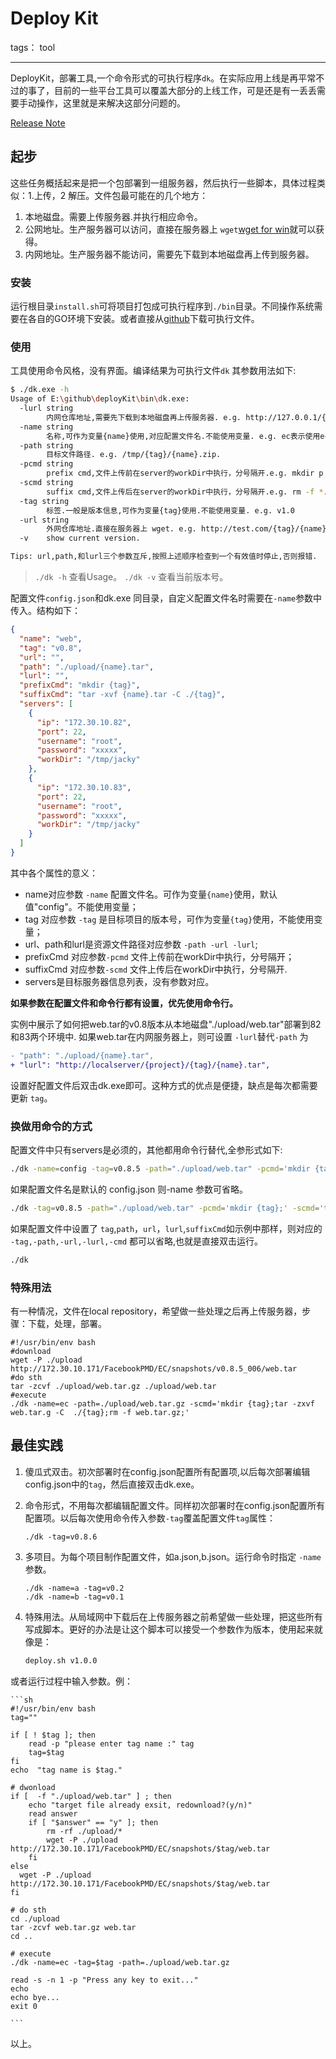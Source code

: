 # Deploy Kit 

tags： tool

---

DeployKit，部署工具,一个命令形式的可执行程序`dk`。在实际应用上线是再平常不过的事了，目前的一些平台工具可以覆盖大部分的上线工作，可是还是有一丢丢需要手动操作，这里就是来解决这部分问题的。

[Release Note][1]

## 起步
这些任务概括起来是把一个包部署到一组服务器，然后执行一些脚本，具体过程类似：1.上传，2 解压。文件包最可能在的几个地方：

1. 本地磁盘。需要上传服务器.并执行相应命令。
2. 公网地址。生产服务器可以访问，直接在服务器上 `wget`[wget for win][2]就可以获得。
3. 内网地址。生产服务器不能访问，需要先下载到本地磁盘再上传到服务器。

### 安装
运行根目录`install.sh`可将项目打包成可执行程序到`./bin`目录。不同操作系统需要在各自的GO环境下安装。或者直接从[github][3]下载可执行文件。

### 使用

工具使用命令风格，没有界面。编译结果为可执行文件`dk` 其参数用法如下:

```sh
$ ./dk.exe -h
Usage of E:\github\deployKit\bin\dk.exe:
  -lurl string
        内网仓库地址,需要先下载到本地磁盘再上传服务器. e.g. http://127.0.0.1/{tag}/{name}.zip.
  -name string
        名称,可作为变量{name}使用,对应配置文件名.不能使用变量. e.g. ec表示使用ec.json. (default "config")
  -path string
        目标文件路径. e.g. /tmp/{tag}/{name}.zip.
  -pcmd string
        prefix cmd,文件上传前在server的workDir中执行，分号隔开.e.g. mkdir p
  -scmd string
        suffix cmd,文件上传后在server的workDir中执行，分号隔开.e.g. rm -f *.zip
  -tag string
        标签.一般是版本信息,可作为变量{tag}使用.不能使用变量. e.g. v1.0
  -url string
        外网仓库地址.直接在服务器上 wget. e.g. http://test.com/{tag}/{name}.zip.
  -v    show current version.

Tips: url,path,和lurl三个参数互斥,按照上述顺序检查到一个有效值时停止,否则报错.

```
> `./dk -h` 查看Usage。
`./dk -v` 查看当前版本号。

配置文件`config.json`和dk.exe 同目录，自定义配置文件名时需要在`-name`参数中传入。结构如下：

```json
{
  "name": "web",
  "tag": "v0.8",
  "url": "",
  "path": "./upload/{name}.tar",
  "lurl": "",
  "prefixCmd": "mkdir {tag}",
  "suffixCmd": "tar -xvf {name}.tar -C ./{tag}",
  "servers": [
    {
      "ip": "172.30.10.82",
      "port": 22,
      "username": "root",
      "password": "xxxxx",
      "workDir": "/tmp/jacky"
    },
    {
      "ip": "172.30.10.83",
      "port": 22,
      "username": "root",
      "password": "xxxxx",
      "workDir": "/tmp/jacky"
    }
  ]
}
```

其中各个属性的意义：

- name对应参数 `-name` 配置文件名。可作为变量`{name}`使用，默认值"config"。不能使用变量；
- tag 对应参数 `-tag` 是目标项目的版本号，可作为变量`{tag}`使用，不能使用变量；
- url、path和lurl是资源文件路径对应参数 `-path -url -lurl`;
- prefixCmd 对应参数`-pcmd` 文件上传前在workDir中执行，分号隔开；
- suffixCmd 对应参数`-scmd` 文件上传后在workDir中执行，分号隔开.
- servers是目标服务器信息列表，没有参数对应。

**如果参数在配置文件和命令行都有设置，优先使用命令行。**

实例中展示了如何把web.tar的v0.8版本从本地磁盘"./upload/web.tar"部署到82和83两个环境中.
如果web.tar在内网服务器上，则可设置 `-lurl`替代`-path` 为 

```diff
- "path": "./upload/{name}.tar",
+ "lurl": "http://localserver/{project}/{tag}/{name}.tar",
```
设置好配置文件后双击dk.exe即可。这种方式的优点是便捷，缺点是每次都需要更新 `tag`。

### 换做用命令的方式
配置文件中只有servers是必须的，其他都用命令行替代,全参形式如下:

```sh
./dk -name=config -tag=v0.8.5 -path="./upload/web.tar" -pcmd='mkdir {tag};' -scmd='tar -xvf web.tar -C ./{tag}'
```
如果配置文件名是默认的 config.json 则-name 参数可省略。
```sh
./dk -tag=v0.8.5 -path="./upload/web.tar" -pcmd='mkdir {tag};' -scmd='tar -xvf web.tar -C ./{tag}'
```
如果配置文件中设置了 `tag`,`path`，`url`，`lurl`,`suffixCmd`如示例中那样，则对应的 `-tag,-path,-url,-lurl,-cmd` 都可以省略,也就是直接双击运行。
```sh
./dk
```


### 特殊用法
有一种情况，文件在local repository，希望做一些处理之后再上传服务器，步骤：下载，处理，部署。

```shell
#!/usr/bin/env bash
#download
wget -P ./upload http://172.30.10.171/FacebookPMD/EC/snapshots/v0.8.5_006/web.tar
#do sth
tar -zcvf ./upload/web.tar.gz ./upload/web.tar
#execute
./dk -name=ec -path=./upload/web.tar.gz -scmd='mkdir {tag};tar -zxvf web.tar.g -C  ./{tag};rm -f web.tar.gz;'
```

## 最佳实践
1. 傻瓜式双击。初次部署时在config.json配置所有配置项,以后每次部署编辑config.json中的`tag`，然后直接双击dk.exe。
2. 命令形式，不用每次都编辑配置文件。同样初次部署时在config.json配置所有配置项。以后每次使用命令传入参数`-tag`覆盖配置文件`tag`属性：

    ```shell
    ./dk -tag=v0.8.6
    ```
3. 多项目。为每个项目制作配置文件，如a.json,b.json。运行命令时指定 `-name`参数。

    ```shell
    ./dk -name=a -tag=v0.2
    ./dk -name=b -tag=v0.1
    ```

3. 特殊用法。从局域网中下载后在上传服务器之前希望做一些处理，把这些所有写成脚本。更好的办法是让这个脚本可以接受一个参数作为版本，使用起来就像是：

    ```sh
    deploy.sh v1.0.0
    ```
或者运行过程中输入参数。例：

    ```sh
    #!/usr/bin/env bash
    tag=""
    
    if [ ! $tag ]; then
    	read -p "please enter tag name :" tag
    	tag=$tag
    fi
    echo  "tag name is $tag."
    
    # dwonload
    if [  -f "./upload/web.tar" ] ; then
    	echo "target file already exsit, redownload?(y/n)"
    	read answer
    	if [ "$answer" == "y" ]; then
    	    rm -rf ./upload/*
            wget -P ./upload http://172.30.10.171/FacebookPMD/EC/snapshots/$tag/web.tar
    	fi
    else
      wget -P ./upload http://172.30.10.171/FacebookPMD/EC/snapshots/$tag/web.tar
    fi
    
    # do sth
    cd ./upload
    tar -zcvf web.tar.gz web.tar
    cd ..
    
    # execute
    ./dk -name=ec -tag=$tag -path=./upload/web.tar.gz
    
    read -s -n 1 -p "Press any key to exit..."
    echo
    echo bye...
    exit 0
    
    ```
  
以上。


  [1]: https://github.com/chengjk/deployKit/blob/master/RELEASE.md
  [2]: https://eternallybored.org/misc/wget/
  [3]: https://github.com/chengjk/deployKit/releases